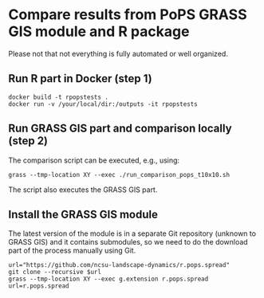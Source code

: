 # Compare results from PoPS GRASS GIS module and R package

Please not that not everything is fully automated or well organized.

## Run R part in Docker (step 1)

```
docker build -t rpopstests .
docker run -v /your/local/dir:/outputs -it rpopstests
```

## Run GRASS GIS part and comparison locally (step 2)

The comparison script can be executed, e.g., using:

```
grass --tmp-location XY --exec ./run_comparison_pops_t10x10.sh
```

The script also executes the GRASS GIS part.

## Install the GRASS GIS module

The latest version of the module is in a separate Git repository
(unknown to GRASS GIS) and it contains submodules, so we need to
do the download part of the process manually using Git.

```
url="https://github.com/ncsu-landscape-dynamics/r.pops.spread"
git clone --recursive $url
grass --tmp-location XY --exec g.extension r.pops.spread url=r.pops.spread
```
